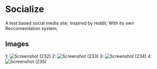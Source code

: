 # Socialize
A text based social media site; Inspired by reddit;
With its own Reccomendation system;

## Images
1:
![Screenshot (232)](https://user-images.githubusercontent.com/71212690/184658448-bd256f3c-6e25-456e-a5e0-bbd56f0a0d5a.png)
2:
![Screenshot (233)](https://user-images.githubusercontent.com/71212690/184658484-87a5b467-595b-4061-8d7b-178de01d5b4c.png)
3:
![Screenshot (234)](https://user-images.githubusercontent.com/71212690/184658501-1bc4f785-2bec-4659-a2ad-3c376b41d1b2.png)
4:
![Screenshot (235)](https://user-images.githubusercontent.com/71212690/184658513-c4dd2a23-01a8-4c93-a251-0236aab92b49.png)
